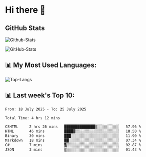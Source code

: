 # Hi there 👋

## GitHub Stats
![Github-Stats](https://github-readme-stats-sigma-five.vercel.app/api?username=ltorson&show_icons=true&theme=radical&count_private=true&show=reviews,discussions_started,discussions_answered,prs_merged,prs_merged_percentage)

![GitHub-Stats](https://github-readme-stats.vercel.app/api/wakatime?username=LeeTorson&theme=synthwave&size_weight=0.5&count_weight=0.5&title_color=36F9F6&langs_count=10&count_private=true)

## 📊 My Most Used Languages:
![Top-Langs](https://github-readme-stats-sigma-five.vercel.app/api/top-langs/?username=LTorson&layout=compact&langs_count=10)


## 📊 Last week's Top 10:
<!--START_SECTION:waka-->

```txt
From: 18 July 2025 - To: 25 July 2025

Total Time: 4 hrs 12 mins

CSHTML     2 hrs 26 mins   ██████████████▒░░░░░░░░░░   57.96 %
HTML       46 mins         ████▓░░░░░░░░░░░░░░░░░░░░   18.50 %
Binary     30 mins         ███░░░░░░░░░░░░░░░░░░░░░░   11.90 %
Markdown   18 mins         ██░░░░░░░░░░░░░░░░░░░░░░░   07.34 %
C#         7 mins          ▓░░░░░░░░░░░░░░░░░░░░░░░░   02.87 %
JSON       3 mins          ▒░░░░░░░░░░░░░░░░░░░░░░░░   01.43 %
```

<!--END_SECTION:waka-->
